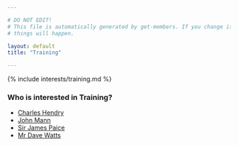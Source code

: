 ```yaml
---

# DO NOT EDIT!
# This file is automatically generated by get-members. If you change it, bad
# things will happen.

layout: default
title: "Training"

---
```


{% include interests/training.md %}

### Who is interested in Training?


* [Charles Hendry](/members/charles-hendry.html)
* [John Mann](/members/john-mann.html)
* [Sir James Paice](/members/sir-james-paice.html)
* [Mr Dave Watts](/members/mr-dave-watts.html)
